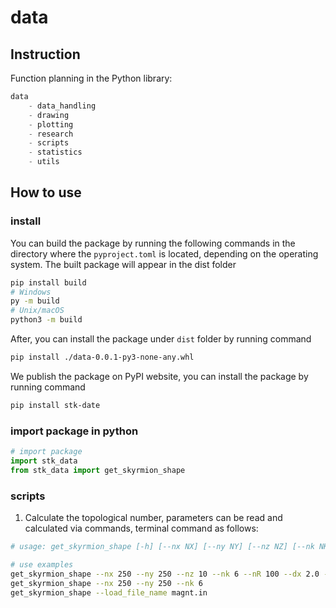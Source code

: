 # data
## Instruction
Function planning in the Python library:
```python
data
    - data_handling
    - drawing
    - plotting
    - research
    - scripts
    - statistics
    - utils
```

##  How to use
### install
You can build the package by running the following commands in the directory where the `pyproject.toml` is located, depending on the operating system. The built package will appear in the dist folder
```bash
pip install build
# Windows
py -m build
# Unix/macOS
python3 -m build
```
After, you can install the package under `dist` folder by running command
```bash
pip install ./data-0.0.1-py3-none-any.whl
```
We publish the package on PyPI website, you can install the package by running command
```bash
pip install stk-date
```
### import package in python
```python
# import package
import stk_data
from stk_data import get_skyrmion_shape
```
### scripts
1. Calculate the topological number, parameters can be read and calculated via commands, terminal command as follows:
```bash
# usage: get_skyrmion_shape [-h] [--nx NX] [--ny NY] [--nz NZ] [--nk NK] [--nR NR] [--dx DX] [--dy DY] [--load_file_name LOAD_FILE_NAME] [--save_file_name SAVE_FILE_NAME]

# use examples
get_skyrmion_shape --nx 250 --ny 250 --nz 10 --nk 6 --nR 100 --dx 2.0 --dy 2.0 --load_file_name magnt.in --save_file_name GetSkyrmionShape120.dat
get_skyrmion_shape --nx 250 --ny 250 --nk 6
get_skyrmion_shape --load_file_name magnt.in
```
